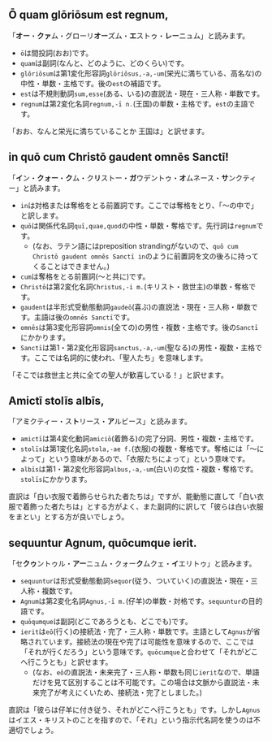 ## Ō quam glōriōsum est regnum,
「**オー**・**クァ**ム・グローリ**オー**ズム・**エ**ストゥ・**レー**ニュム」と読みます。

- `ō`は間投詞(おお)です。
- `quam`は副詞(なんと、どのように、どのくらい)です。
- `glōriōsum`は第1変化形容詞`glōriōsus,-a,-um`(栄光に満ちている、高名な)の中性・単数・主格です。後の`est`の補語です。
- `est`は不規則動詞`sum,esse`(ある、いる)の直説法・現在・三人称・単数です。
- `regnum`は第2変化名詞`regnum,-ī n.`(王国)の単数・主格です。`est`の主語です。

「おお、なんと栄光に満ちていることか 王国は」と訳せます。

## in quō cum Christō gaudent omnēs Sanctī!
「**イ**ン・**クォー**・**ク**ム・ク**リ**ストー・**ガ**ウデントゥ・**オ**ムネース・**サ**ンクティー」と読みます。

- `in`は対格または奪格をとる前置詞です。ここでは奪格をとり、「〜の中で」と訳します。
- `quō`は関係代名詞`quī,quae,quod`の中性・単数・奪格です。先行詞は`regnum`です。
  - (なお、ラテン語にはpreposition strandingがないので、`quō cum Christō gaudent omnēs Sanctī in`のように前置詞を文の後ろに持ってくることはできません。)
- `cum`は奪格をとる前置詞(〜と共に)です。
- `Christō`は第2変化名詞`Christus,-i m.`(キリスト・救世主)の単数・奪格です。
- `gaudent`は半形式受動態動詞`gaudeō`(喜ぶ)の直説法・現在・三人称・単数です。主語は後の`omnēs Sanctī`です。
- `omnēs`は第3変化形容詞`omnis`(全ての)の男性・複数・主格です。後の`Sanctī`にかかります。
- `Sanctī`は第1・第2変化形容詞`sanctus,-a,-um`(聖なる)の男性・複数・主格です。ここでは名詞的に使われ、「聖人たち」を意味します。

「そこでは救世主と共に全ての聖人が歓喜している！」と訳せます。

## Amictī stolīs albīs,
「ア**ミ**クティー・ス**ト**リース・**ア**ルビース」と読みます。

- `amictī`は第4変化動詞`amiciō`(着飾る)の完了分詞、男性・複数・主格です。
- `stolīs`は第1変化名詞`stola,-ae f.`(衣服)の複数・奪格です。奪格には「〜によって」という意味があるので、「衣服たちによって」という意味です。
- `albīs`は第1・第2変化形容詞`albus,-a,-um`(白い)の女性・複数・奪格です。`stolīs`にかかります。

直訳は「白い衣服で着飾らせられた者たちは」ですが、能動態に直して「白い衣服で着飾った者たちは」とする方がよく、また副詞的に訳して「彼らは白い衣服をまとい」とする方が良いでしょう。

## sequuntur Agnum, quōcumque ierit.
「セ**クゥ**ントゥル・**アー**ニュム・クォー**ク**ムクェ・**イ**エリトゥ」と読みます。
- `sequuntur`は形式受動態動詞`sequor`(従う、ついていく)の直説法・現在・三人称・複数です。
- `Agnum`は第2変化名詞`Agnus,-ī m.`(仔羊)の単数・対格です。`sequuntur`の目的語です。
- `quōqumque`は副詞(どこであろうとも、どこでも)です。
- `ierit`は`eō`(行く)の接続法・完了・三人称・単数です。主語として`Agnus`が省略されています。接続法の現在や完了は可能性を意味するので、ここでは「それが行くだろう」という意味です。`quōcumque`と合わせて「それがどこへ行こうとも」と訳せます。
  - (なお、`eō`の直説法・未来完了・三人称・単数も同じ`ierit`なので、単語だけを見て区別することは不可能です。この場合は文脈から直説法・未来完了が考えにくいため、接続法・完了としました。)

直訳は「彼らは仔羊に付き従う、それがどこへ行こうとも」です。しかし`Agnus`はイエス・キリストのことを指すので、「それ」という指示代名詞を使うのは不適切でしょう。
